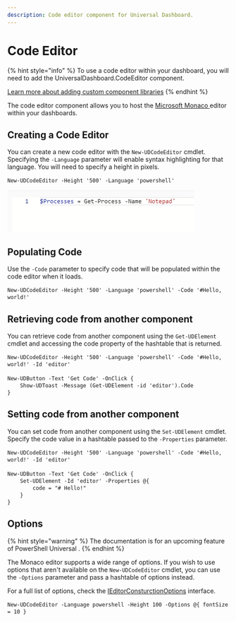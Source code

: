 ```yaml
---
description: Code editor component for Universal Dashboard.
---
```


# Code Editor

{% hint style="info" %}
To use a code editor within your dashboard, you will need to add the UniversalDashboard.CodeEditor component.

[Learn more about adding custom component libraries](../../#adding-custom-component-libraries)
{% endhint %}

The code editor component allows you to host the [Microsoft Monaco ](https://microsoft.github.io/monaco-editor/)editor within your dashboards.

## Creating a Code Editor

You can create a new code editor with the `New-UDCodeEditor` cmdlet. Specifying the `-Language` parameter will enable syntax highlighting for that language. You will need to specify a height in pixels.

```
New-UDCodeEditor -Height '500' -Language 'powershell'
```

![](<../../../../.gitbook/assets/image (177).png>)

## Populating Code

Use the `-Code` parameter to specify code that will be populated within the code editor when it loads.

```
New-UDCodeEditor -Height '500' -Language 'powershell' -Code '#Hello, world!'
```

## Retrieving code from another component

You can retrieve code from another component using the `Get-UDElement` cmdlet and accessing the code property of the hashtable that is returned.

```
New-UDCodeEditor -Height '500' -Language 'powershell' -Code '#Hello, world!' -Id 'editor'

New-UDButton -Text 'Get Code' -OnClick {
    Show-UDToast -Message (Get-UDElement -id 'editor').Code
}
```

## Setting code from another component

You can set code from another component using the `Set-UDElement` cmdlet. Specify the code value in a hashtable passed to the `-Properties` parameter.

```
New-UDCodeEditor -Height '500' -Language 'powershell' -Code '#Hello, world!' -Id 'editor'

New-UDButton -Text 'Get Code' -OnClick {
    Set-UDElement -Id 'editor' -Properties @{
        code = "# Hello!"
    }
}
```

## Options

{% hint style="warning" %}
The documentation is for an upcoming feature of PowerShell Universal .
{% endhint %}

The Monaco editor supports a wide range of options. If you wish to use options that aren't available on the `New-UDCodeEditor` cmdlet, you can use the `-Options` parameter and pass a hashtable of options instead.&#x20;

For a full list of options, check the [IEditorConsturctionOptions](https://microsoft.github.io/monaco-editor/api/interfaces/monaco.editor.ieditorconstructionoptions.html) interface.

```
New-UDCodeEditor -Language powershell -Height 100 -Options @{ fontSize = 10 }
```
